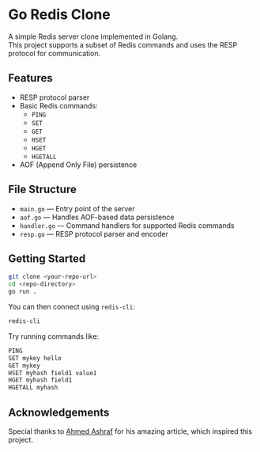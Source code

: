 # Go Redis Clone

A simple Redis server clone implemented in Golang.  
This project supports a subset of Redis commands and uses the RESP protocol for communication.

## Features

- RESP protocol parser
- Basic Redis commands:
  - `PING`
  - `SET`
  - `GET`
  - `HSET`
  - `HGET`
  - `HGETALL`
- AOF (Append Only File) persistence

## File Structure

- `main.go` — Entry point of the server
- `aof.go` — Handles AOF-based data persistence
- `handler.go` — Command handlers for supported Redis commands
- `resp.go` — RESP protocol parser and encoder

## Getting Started

```bash
git clone <your-repo-url>
cd <repo-directory>
go run .
```

You can then connect using `redis-cli`:

```bash
redis-cli
```

Try running commands like:

```bash
PING
SET mykey hello
GET mykey
HSET myhash field1 value1
HGET myhash field1
HGETALL myhash
```

## Acknowledgements

Special thanks to [Ahmed Ashraf](https://www.build-redis-from-scratch.dev/en/introduction) for his amazing article, which inspired this project.
